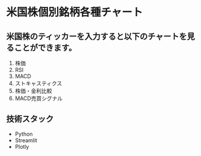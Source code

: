 # 米国株個別銘柄各種チャート
## 米国株のティッカーを入力すると以下のチャートを見ることができます。
1. 株価
2. RSI
3. MACD
4. ストキャスティクス
5. 株価・金利比較
6. MACD売買シグナル

## 技術スタック
- Python
- Streamlit
- Plotly
